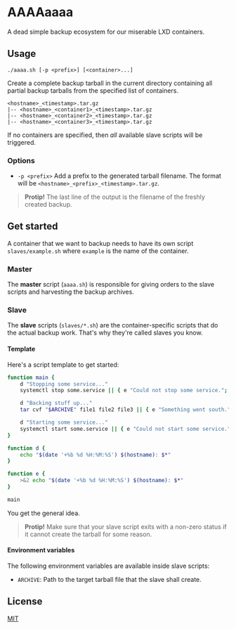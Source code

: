 # AAAAaaaa

A dead simple backup ecosystem for our miserable LXD containers.

## Usage

```
./aaaa.sh [-p <prefix>] [<container>...]
```

Create a complete backup tarball in the current directory containing all partial backup tarballs from the specified list of containers.

```
<hostname>_<timestamp>.tar.gz
|-- <hostname>_<container1>_<timestamp>.tar.gz
|-- <hostname>_<container2>_<timestamp>.tar.gz
|-- <hostname>_<container3>_<timestamp>.tar.gz
```


If no containers are specified, then _all_ available slave scripts will be triggered.

### Options

- `-p <prefix>` Add a prefix to the generated tarball filename. The format will be `<hostname>_<prefix>_<timestamp>.tar.gz`.

> __Protip!__ The last line of the output is the filename of the freshly created backup.

## Get started

A container that we want to backup needs to have its own script `slaves/example.sh` where `example` is the name of the container.

### Master

The __master__ script (`aaaa.sh`) is responsible for giving orders to the slave scripts and harvesting the backup archives.

### Slave

The __slave__ scripts (`slaves/*.sh`) are the container-specific scripts that do the actual backup work. That's why they're called slaves you know.

#### Template

Here's a script template to get started:

```bash
function main {
    d "Stopping some service..."
    systemctl stop some.service || { e "Could not stop some service."; exit 1; }

    d "Backing stuff up..."
    tar cvf "$ARCHIVE" file1 file2 file3 || { e "Something went south."; exit 1; }

    d "Starting some service..."
    systemctl start some.service || { e "Could not start some service."; exit 1; }
}

function d {
    echo "$(date '+%b %d %H:%M:%S') $(hostname): $*"
}

function e {
    >&2 echo "$(date '+%b %d %H:%M:%S') $(hostname): $*"
}

main
```

You get the general idea.

> __Protip!__ Make sure that your slave script exits with a non-zero status if it cannot create the tarball for some reason.

#### Environment variables

The following environment variables are available inside slave scripts:

- `ARCHIVE`: Path to the target tarball file that the slave shall create.

## License

[MIT](LICENSE)
